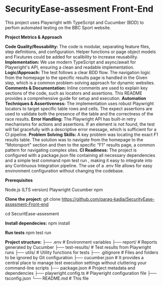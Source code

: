 # SecurityEase-assesment Front-End
This project uses Playwright with TypeScript and Cucumber (BDD) to perfom automated testing on the BBC Sport website.

**Project Metrics & Approach**

**Code Quality/Reusability:** The code is modular, separating feature files, step definitions, and configuration. Helper functions or page object models and Fixutures could be added for scalibility to increase reusability.
**Implementation:** We use modern TypeScript and async/await for Playwright's API, ensuring a clean and readable implementation.
**Logic/Approach:** The test follows a clear BDD flow. The navigation logic from the homepage to the specific results page is handled in the Given step, which is a common problem-solving approach for dynamic websites.
**Comments & Documentation:** Inline comments are used to explain key sections of the code, such as locators and assertions. This README provides a comprehensive guide for setup and execution.
**Automation Techniques & Assertiveness:** The implementation uses robust Playwright locators to target specific table rows and cells. The expect assertions are used to validate both the presence of the table and the correctness of the race results.
**Error Handling:** The Playwright API has built-in retry mechanisms for actions and assertions. If an element is not found, the test will fail gracefully with a descriptive error message, which is sufficient for a CI pipeline.
**Problem Solving Skills:** A key problem was locating the exact F1 results table. The solution was to navigate from the homepage to the "Motorsport" section and then to the specific "F1" results page, a common pattern for navigating complex sites.
**CI Readiness:** The project is configured with a package.json file containing all necessary dependencies and a simple test command npm test run , making it easy to integrate into any Continuous Integration pipeline. The use of a .env file allows for easy environment configuration without changing the codebase.

**Prerequisites**

Node.js (LTS version)
Playwright
Cucumber
npm

**Clone the project:**
git clone https://github.com/parag-kadia/SecurityEase-assesment-Front-end

cd SecuritEase-assesment

**Install dependecies:**
npm install

**Run tests**
npm test run

**Project structure:**
     ├── .env                  # Environment variables
     ├── report/             # Reports generated by Cucumber
     ├── test-results/        # Test results from Playwright runs
     ├── utils/                # Utility functions for tests
     ├── .gitignore            # Files and folders to be ignored by Git configuration
     ├── cucumber.json         # It provides a central place to manage test execution settings without cluttering your command-line scripts
     ├── package.json          # Project metadata and dependencies
     ├── playwright.config.ts  # Playwright configuration file
     ├── tsconfig.json
     └── README.md             # This file
